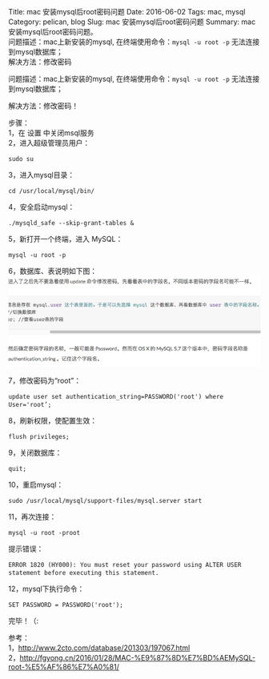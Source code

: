 Title: mac 安装mysql后root密码问题
Date: 2016-06-02
Tags: mac, mysql
Category: pelican, blog
Slug: mac 安装mysql后root密码问题
Summary: mac 安装mysql后root密码问题。<br />问题描述：mac上新安装的mysql, 在终端使用命令：`mysql -u root -p` 无法连接到mysql数据库；<br />解决方法：修改密码

问题描述：mac上新安装的mysql, 在终端使用命令：`mysql -u root -p` 无法连接到mysql数据库；

解决方法：修改密码！

步骤：<br />
1，在 设置 中关闭msql服务<br />
2，进入超级管理员用户：
```
sudo su
```
3，进入mysql目录：
```
cd /usr/local/mysql/bin/
```
4，安全启动mysql：
```
./mysqld_safe --skip-grant-tables &
```
5，新打开一个终端，进入 MySQL：
```
mysql -u root -p
```
6，数据库、表说明如下图：
![img](../images/mysql_root_pass_img_1.png)

7，修改密码为“root”：
```
update user set authentication_string=PASSWORD('root') where User='root’;
```
8，刷新权限，使配置生效：
```
flush privileges;
```
9，关闭数据库：
```
quit;
```
10，重启mysql：
```
sudo /usr/local/mysql/support-files/mysql.server start
```
11，再次连接：
```
mysql -u root -proot
```
提示错误：<br />
```
ERROR 1820 (HY000): You must reset your password using ALTER USER statement before executing this statement.
```
12，mysql下执行命令：
```
SET PASSWORD = PASSWORD('root');
```

完毕！（:

参考：<br />
1，<http://www.2cto.com/database/201303/197067.html><br />
2，<http://fgyong.cn/2016/01/28/MAC-%E9%87%8D%E7%BD%AEMySQL-root-%E5%AF%86%E7%A0%81/><br />
